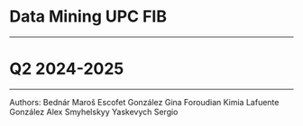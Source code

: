 # Data Mining UPC FIB
---
# Q2 2024-2025
---
Authors:
Bednár Maroš
Escofet González Gina
Foroudian Kimia
Lafuente González Alex
Smyhelskyy Yaskevych Sergio

